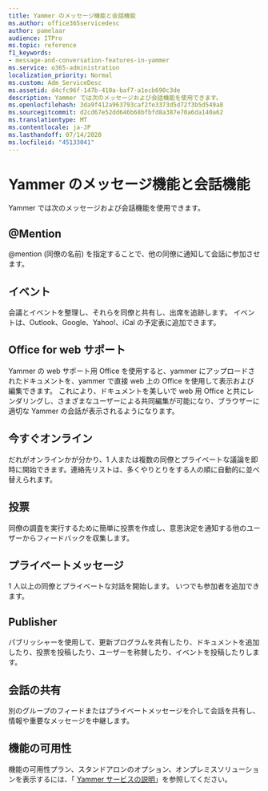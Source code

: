 ```yaml
---
title: Yammer のメッセージ機能と会話機能
ms.author: office365servicedesc
author: pamelaar
audience: ITPro
ms.topic: reference
f1_keywords:
- message-and-conversation-features-in-yammer
ms.service: o365-administration
localization_priority: Normal
ms.custom: Adm_ServiceDesc
ms.assetid: d4cfc96f-147b-410a-baf7-a1ecb690c3de
description: Yammer では次のメッセージおよび会話機能を使用できます。
ms.openlocfilehash: 3da9f412a963793caf2fe3373d5d72f3b5d549a8
ms.sourcegitcommit: d2cd67e52dd646b68bfbfd8a387e70a6da140a62
ms.translationtype: MT
ms.contentlocale: ja-JP
ms.lasthandoff: 07/14/2020
ms.locfileid: "45133041"
---
```

# <a name="message-and-conversation-features-in-yammer"></a>Yammer のメッセージ機能と会話機能

Yammer では次のメッセージおよび会話機能を使用できます。
  
## <a name="mention"></a>@Mention

@mention (同僚の名前) を指定することで、他の同僚に通知して会話に参加させます。

## <a name="events"></a>イベント

会議とイベントを整理し、それらを同僚と共有し、出席を追跡します。 イベントは、Outlook、Google、Yahoo!、iCal の予定表に追加できます。
  
## <a name="office-for-the-web-support"></a>Office for web サポート

Yammer の web サポート用 Office を使用すると、yammer にアップロードされたドキュメントを、yammer で直接 web 上の Office を使用して表示および編集できます。 これにより、ドキュメントを美しいで web 用 Office と共にレンダリングし、さまざまなユーザーによる共同編集が可能になり、ブラウザーに適切な Yammer の会話が表示されるようになります。

## <a name="online-now"></a>今すぐオンライン

だれがオンラインかが分かり、1 人または複数の同僚とプライベートな議論を即時に開始できます。連絡先リストは、多くやりとりをする人の順に自動的に並べ替えられます。

## <a name="polls"></a>投票

同僚の調査を実行するために簡単に投票を作成し、意思決定を通知する他のユーザーからフィードバックを収集します。
  
## <a name="private-messages"></a>プライベートメッセージ

1 人以上の同僚とプライベートな対話を開始します。 いつでも参加者を追加できます。

## <a name="publisher"></a>Publisher

パブリッシャーを使用して、更新プログラムを共有したり、ドキュメントを追加したり、投票を投稿したり、ユーザーを称賛したり、イベントを投稿したりします。
    
## <a name="share-conversations"></a>会話の共有

別のグループのフィードまたはプライベートメッセージを介して会話を共有し、情報や重要なメッセージを中継します。
  
## <a name="feature-availability"></a>機能の可用性

機能の可用性プラン、スタンドアロンのオプション、オンプレミスソリューションを表示するには、「 [Yammer サービスの説明](yammer-service-description.md)」を参照してください。
  